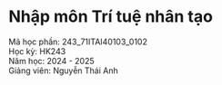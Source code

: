 # Nhập môn Trí tuệ nhân tạo

Mã học phần: 243_71ITAI40103_0102  
Học kỳ: HK243  
Năm học: 2024 - 2025  
Giảng viên: Nguyễn Thái Anh 
